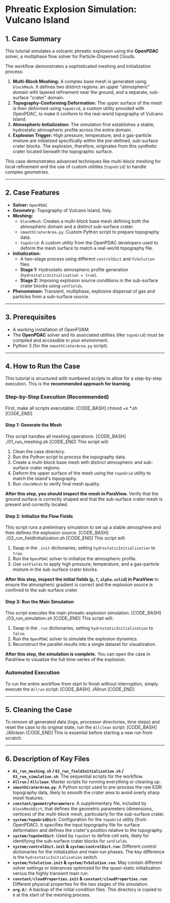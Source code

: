 # Phreatic Explosion Simulation: Vulcano Island

## 1. Case Summary

This tutorial simulates a volcanic phreatic explosion using the **OpenPDAC** solver, a multiphase flow solver for Particle-Dispersed Clouds.

The workflow demonstrates a sophisticated meshing and initialization process:
1.  **Multi-Block Meshing:** A complex base mesh is generated using `blockMesh`. It defines two distinct regions: an upper "atmospheric" domain with layered refinement near the ground, and a separate, sub-surface "crater" domain.
2.  **Topography-Conforming Deformation:** The upper surface of the mesh is then deformed using `topoGrid`, a custom utility provided with OpenPDAC, to make it conform to the real-world topography of Vulcano Island.
3.  **Atmospheric Initialization:** The simulation first establishes a stable, hydrostatic atmospheric profile across the entire domain.
4.  **Explosion Trigger:** High pressure, temperature, and a gas-particle mixture are initialized specifically within the pre-defined, sub-surface crater blocks. The explosion, therefore, originates from this synthetic crater located beneath the topographic surface.

This case demonstrates advanced techniques like multi-block meshing for local refinement and the use of custom utilities (`topoGrid`) to handle complex geometries.

---

## 2. Case Features

-   **Solver:** `OpenPDAC`
-   **Geometry:** Topography of Vulcano Island, Italy.
-   **Meshing:**
    -   `blockMesh`: Creates a multi-block base mesh defining both the atmospheric domain and a distinct sub-surface crater.
    -   `smoothCraterArea.py`: Custom Python script to prepare topography data.
    -   `topoGrid`: A custom utility from the OpenPDAC developers used to deform the mesh surface to match a real-world topography file.
-   **Initialization:**
    -   A two-stage process using different `controlDict` and `fvSolution` files.
    -   **Stage 1:** Hydrostatic atmospheric profile generation (`hydrostaticInitialisation = true`).
    -   **Stage 2:** Imposing explosion source conditions in the sub-surface crater blocks using `setFields`.
-   **Phenomenon:** Transient, multiphase, explosive dispersal of gas and particles from a sub-surface source.

---

## 3. Prerequisites

-   A working installation of OpenFOAM.
-   The **OpenPDAC** solver and its associated utilities (like `topoGrid`) must be compiled and accessible in your environment.
-   Python 3 (for the `smoothCraterArea.py` script).

---

## 4. How to Run the Case

This tutorial is structured with numbered scripts to allow for a step-by-step execution. This is the **recommended approach for learning**.

### Step-by-Step Execution (Recommended)

First, make all scripts executable:
[CODE_BASH]
chmod +x *.sh
[CODE_END]

#### Step 1: Generate the Mesh
This script handles all meshing operations.
[CODE_BASH]
./01_run_meshing.sh
[CODE_END]
This script will:
1.  Clean the case directory.
2.  Run the Python script to process the topography data.
3.  Create a multi-block base mesh with distinct atmospheric and sub-surface crater regions.
4.  Deform the upper surface of the mesh using the `topoGrid` utility to match the island's topography.
5.  Run `checkMesh` to verify final mesh quality.

**After this step, you should inspect the mesh in ParaView.** Verify that the ground surface is correctly shaped and that the sub-surface crater mesh is present and correctly located.

#### Step 2: Initialize the Flow Fields
This script runs a preliminary simulation to set up a stable atmosphere and then defines the explosion source.
[CODE_BASH]
./02_run_fieldInitialization.sh
[CODE_END]
This script will:
1.  Swap in the `.init` dictionaries, setting `hydrostaticInitialisation` to `true`.
2.  Run the `OpenPDAC` solver to initialize the atmospheric profile.
3.  Use `setFields` to apply high pressure, temperature, and a gas-particle mixture in the sub-surface crater blocks.

**After this step, inspect the initial fields (`p`, `T`, `alpha.solid`) in ParaView** to ensure the atmospheric gradient is correct and the explosion source is confined to the sub-surface crater.

#### Step 3: Run the Main Simulation
This script executes the main phreatic explosion simulation.
[CODE_BASH]
./03_run_simulation.sh
[CODE_END]
This script will:
1.  Swap in the `.run` dictionaries, setting `hydrostaticInitialisation` to `false`.
2.  Run the `OpenPDAC` solver to simulate the explosion dynamics.
3.  Reconstruct the parallel results into a single dataset for visualization.

**After this step, the simulation is complete.** You can open the case in ParaView to visualize the full time-series of the explosion.

### Automated Execution

To run the entire workflow from start to finish without interruption, simply execute the `Allrun` script:
[CODE_BASH]
./Allrun
[CODE_END]

---

## 5. Cleaning the Case

To remove all generated data (logs, processor directories, time steps) and reset the case to its original state, run the `Allclean` script:
[CODE_BASH]
./Allclean
[CODE_END]
This is essential before starting a new run from scratch.

---

## 6. Description of Key Files

-   **`01_run_meshing.sh` / `02_run_fieldInitialization.sh` / `03_run_simulation.sh`**: The sequential scripts for the workflow.
-   **`Allrun` / `Allclean`**: Master scripts for running everything or cleaning up.
-   **`smoothCraterArea.py`**: A Python script used to pre-process the raw ESRI topography data, likely to smooth the crater area to avoid overly sharp mesh features.
-   **`constant/geometryParameters`**: A supplementary file, included by `blockMeshDict`, that defines the geometric parameters (dimensions, vertices) of the multi-block mesh, particularly for the sub-surface crater.
-   **`system/topoGridDict`**: Configuration for the `topoGrid` utility (from OpenPDAC). It specifies the input topography file for surface deformation and defines the crater's position relative to the topography.
-   **`system/topoSetDict`**: Used by `topoSet` to define cell sets, likely for identifying the sub-surface crater blocks for `setFields`.
-   **`system/controlDict.init` & `system/controlDict.run`**: Different control dictionaries for the initialization and main run phases. The key difference is the `hydrostaticInitialisation` switch.
-   **`system/fvSolution.init` & `system/fvSolution.run`**: May contain different solver settings or tolerances optimized for the quasi-static initialization versus the highly transient main run.
-   **`constant/cloudProperties.init` & `constant/cloudProperties.run`**: Different physical properties for the two stages of the simulation.
-   **`org.0/`**: A backup of the initial condition files. This directory is copied to `0` at the start of the meshing process.

